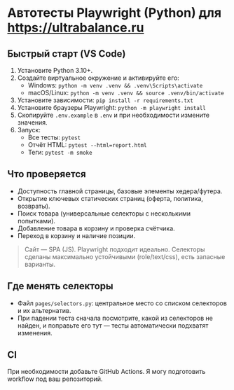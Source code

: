 # Автотесты Playwright (Python) для https://ultrabalance.ru

## Быстрый старт (VS Code)
1. Установите Python 3.10+.
2. Создайте виртуальное окружение и активируйте его:
   - Windows: `python -m venv .venv && .venv\Scripts\activate`
   - macOS/Linux: `python -m venv .venv && source .venv/bin/activate`
3. Установите зависимости: `pip install -r requirements.txt`
4. Установите браузеры Playwright: `python -m playwright install`
5. Скопируйте `.env.example` в `.env` и при необходимости измените значения.
6. Запуск:
   - Все тесты: `pytest`
   - Отчёт HTML: `pytest --html=report.html`
   - Теги: `pytest -m smoke`

## Что проверяется
- Доступность главной страницы, базовые элементы хедера/футера.
- Открытие ключевых статических страниц (оферта, политика, возвраты).
- Поиск товара (универсальные селекторы с несколькими попытками).
- Добавление товара в корзину и проверка счётчика.
- Переход в корзину и наличие позиции.

> Сайт — SPA (JS). Playwright подходит идеально. Селекторы сделаны максимально устойчивыми (role/text/css), есть запасные варианты.

## Где менять селекторы
- Файл `pages/selectors.py`: центральное место со списком селекторов и их альтернатив.
- При падении теста сначала посмотрите, какой из селекторов не найден, и поправьте его тут — тесты автоматически подхватят изменения.

## CI
При необходимости добавьте GitHub Actions. Я могу подготовить workflow под ваш репозиторий.
